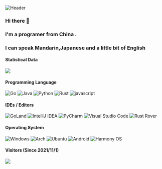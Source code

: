 <!--
**jiangxiewei/jiangxiewei** is a ✨ _special_ ✨ repository because its `README.md` (this file) appears on your GitHub profile.

Here are some ideas to get you started:

- 🔭 I’m currently working on ...
- 🌱 I’m currently learning ...
- 👯 I’m looking to collaborate on ...
- 🤔 I’m looking for help with ...
- 💬 Ask me about ...
- 📫 How to reach me: ...
- 😄 Pronouns: ...
- ⚡ Fun fact: ...
-->


![Header](https://capsule-render.vercel.app/api?type=Waving&color=timeGradient&height=200&animation=fadeIn&section=header&text=江协伟&fontSize=60)

### Hi there 👋   
### I'm a programer from China . 
### I can speak Mandarin,Japanese and a little bit of English

#### Statistical Data
![](https://github-readme-stats.vercel.app/api?username=jiangxiewei&show_icons=true&title_color=FFFFFF&icon_color=FFFFFF&text_color=FFFFFF&bg_color=8e8cd8)

#### Programming Language

<!--
![C](https://img.shields.io/badge/c-%2300599C.svg?style=for-the-badge&logo=c&logoColor=white)
![C++](https://img.shields.io/badge/c++-%2300599C.svg?style=for-the-badge&logo=c%2B%2B&logoColor=white)
![Kotlin](https://img.shields.io/badge/kotlin-%237F52FF.svg?style=for-the-badge&logo=kotlin&logoColor=white)
![TypeScript](https://img.shields.io/badge/typescript-%23007ACC.svg?style=for-the-badge&logo=typescript&logoColor=white)
-->

![Go](https://img.shields.io/badge/go-%2300ADD8.svg?style=for-the-badge&logo=go&logoColor=white)
![Java](https://img.shields.io/badge/java-%23ED8B00.svg?style=for-the-badge&logo=openjdk&logoColor=white)
![Python](https://img.shields.io/badge/python-3670A0?style=for-the-badge&logo=python&logoColor=ffdd54)
![Rust](https://img.shields.io/badge/rust-%23000000.svg?style=for-the-badge&logo=rust)
![javascript](https://img.shields.io/badge/javascript-0f0f0f?style=for-the-badge&logo=javascript&color=brown)

#### IDEs / Editors
<!--
![Android Studio](https://img.shields.io/badge/Android%20Studio-3DDC84.svg?style=for-the-badge&logo=android-studio&logoColor=white)
![Visual Studio](https://img.shields.io/badge/Visual%20Studio-5C2D91.svg?style=for-the-badge&logo=visual-studio&logoColor=white)
![CLion](https://img.shields.io/badge/CLion-black?style=for-the-badge&logo=clion&logoColor=white)
-->

![GoLand](https://img.shields.io/badge/GoLand-0f0f0f?&style=for-the-badge&logo=goland&logoColor=white)
![IntelliJ IDEA](https://img.shields.io/badge/IntelliJIDEA-000000.svg?style=for-the-badge&logo=intellij-idea&logoColor=white)
![PyCharm](https://img.shields.io/badge/pycharm-143?style=for-the-badge&logo=pycharm&logoColor=white&color=black&labelColor=black)
![Visual Studio Code](https://img.shields.io/badge/Visual%20Studio%20Code-0078d7.svg?style=for-the-badge)
![Rust Rover](https://img.shields.io/badge/rustrover-0f0f0f?style=for-the-badge&logo=rstudioide)

#### Operating System

![Windows](https://img.shields.io/badge/Windows%2011-%230079d5.svg?style=for-the-badge&logo=Windows%2011&logoColor=white)
![Arch](https://img.shields.io/badge/Arch%20Linux-1793D1?logo=arch-linux&logoColor=fff&style=for-the-badge)
![Ubuntu](https://img.shields.io/badge/Ubuntu-E95420?style=for-the-badge&logo=ubuntu&logoColor=white)
![Android](https://img.shields.io/badge/Android-3DDC84?style=for-the-badge&logo=android&logoColor=white)
![Harmony OS](https://img.shields.io/badge/Harmony-0f0f0f?style=for-the-badge&logo=HarmonyOS&color=red)

#### Visitors (Since 2021/11/1)
![](https://count.getloli.com/get/@jiangxiewei?theme=rule34)
